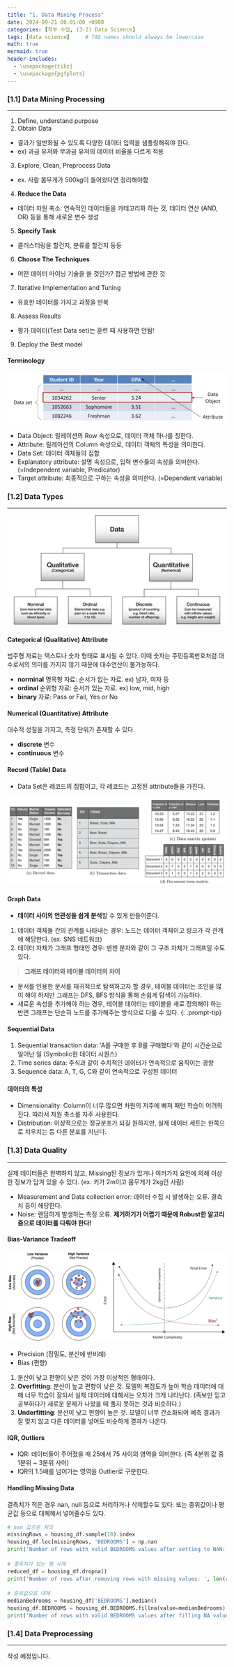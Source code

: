 ```yaml
---
title: "1. Data Mining Process"
date: 2024-09-21 00:01:00 +0900
categories: [학부 수업, (3-2) Data Science]
tags: [data science]     # TAG names should always be lowercase
math: true
mermaid: true
header-includes: 
  - \usepackage{tikz}
  - \usepackage{pgfplots}
---
```


### [1.1] Data Mining Processing
---
1. Define, understand purpose 
2. Obtain Data
  - 결과가 일반화될 수 있도록 다양한 데이터 입력을 샘플링해줘야 한다. 
  - ex) 과금 유저와 무과금 유저의 데이터 비율을 다르게 적용
3. Explore, Clean, Preprocess Data 
  - ex. 사람 몸무게가 500kg이 들어왔다면 정리해야함
4. **Reduce the Data**
  - 데이터 차원 축소: 연속적인 데이터들을 카테고리화 하는 것, 데이터 연산 (AND, OR) 등을 통해 새로운 변수 생성
5. **Specify Task**
  - 클러스터링을 할건지, 분류를 할건지 등등 
6. **Choose The Techniques**
  - 어떤 데이터 마이닝 기술을 쓸 것인가? 접근 방법에 관한 것
7. Iterative Implementation and Tuning
  - 유효한 데이터를 가지고 과정을 반복
8. Assess Results
  - 평가 데이터(Test Data set)는 훈련 때 사용하면 안됨! 
9. Deploy the Best model


#### Terminology
![ds1-3](assets/img/school_ds/ds1-3.png)

- Data Object: 릴레이션의 Row 속성으로, 데이터 객체 하나를 칭한다. 
- Attribute: 릴레이션의 Column 속성으로, 데이터 객체의 특성을 의미한다.
- Data Set: 데이터 객체들의 집합
- Explanatory attribute: 설명 속성으로, 입력 변수들의 속성을 의미한다. (=Independent variable, Predicator)
- Target attribute: 최종적으로 구하는 속성을 의미한다. (=Dependent variable)

### [1.2] Data Types
---

![ds1-1](assets/img/school_ds/ds1-1.png)

#### Categorical (Qualitative) Attribute
범주형 자료는 텍스트나 숫자 형태로 표시될 수 있다. 이때 숫자는 주민등록번호처럼 대수로서의 의미를 가지지 않기 때문에 대수연산이 불가능하다.

- **norminal** 명목형 자료: 순서가 없는 자료. ex) 남자, 여자 등
- **ordinal** 순위형 자료: 순서가 있는 자료. ex) low, mid, high
- **binary** 자료: Pass or Fail, Yes or No

#### Numerical (Quantitative) Attribute
대수적 성질을 가지고, 측정 단위가 존재할 수 있다.

- **discrete** 변수
- **continuous** 변수

#### Record (Table) Data
- Data Set은 레코드의 집합이고, 각 레코드는 고정된 attribute들을 가진다.

![ds1-2](assets/img/school_ds/ds1-2.png)

#### Graph Data
- **데이터 사이의 연관성을 쉽게 분석**할 수 있게 만들어준다.

1. 데이터 객체들 간의 관계를 나타내는 경우: 노드는 데이터 객체이고 링크가 각 관계에 해당한다. (ex. SNS 네트워크)
2. 데이터 자체가 그래프 형태인 경우: 벤젠 분자와 같이 그 구조 자체가 그래프일 수도 있다.

> **그래프 데이터와 테이블 데이터의 차이** <br/>
- 문서를 인용한 문서를 재귀적으로 탐색하고자 할 경우, 테이블 데이터는 조인을 많이 해야 하지만 그래프는 DFS, BFS 방식을 통해 손쉽게 탐색이 가능하다.
- 새로운 속성을 추가해야 하는 경우, 테이블 데이터는 테이블을 새로 정의해야 하는 반면 그래프는 단순히 노드를 추가해주는 방식으로 다룰 수 있다.
{: .prompt-tip}

#### Sequential Data
1. Sequential transaction data: 'A를 구매한 후 B를 구매했다'와 같이 시간순으로 일어난 일 (Symbolic한 데이터 시퀀스)
2. Time series data: 주식과 같이 수치적인 데이터가 연속적으로 움직이는 경향
3. Sequence data: A, T, G, C와 같이 연속적으로 구성된 데이터

#### 데이터의 특성
- Dimensionality: Column이 너무 많으면 차원의 저주에 빠져 패턴 학습이 어려워진다. 따라서 차원 축소를 자주 사용한다.
- Distribution: 이상적으로는 정규분포가 되길 원하지만, 실제 데이터 세트는 한쪽으로 치우치는 등 다른 분포를 지닌다.

### [1.3] Data Quality
---
실제 데이터들은 완벽하지 않고, Missing된 정보가 있거나 여러가지 요인에 의해 이상한 정보가 담겨 있을 수 있다. (ex. 키가 2m이고 몸무게가 2kg인 사람)
- Measurement and Data collection error: 데이터 수집 시 발생하는 오류. 결측치 등이 해당한다.
- Noise: 랜덤하게 발생하는 측정 오류. **제거하기가 어렵기 때문에 Robust한 알고리즘으로 데이터를 다뤄야 한다!** 

#### Bias-Variance Tradeoff
![ds1-4](assets/img/school_ds/ds1-4.png)

- Precision (정밀도, 분산에 반비례)
- Bias (편향)

1. 분산이 낮고 편향이 낮은 것이 가장 이상적인 형태이다.
2. **Overfitting**: 분산이 높고 편향이 낮은 것. 모델의 복잡도가 높아 학습 데이터에 대해 너무 학습이 잘되서 실제 데이터에 대해서는 오차가 크게 나타난다. (족보만 믿고 공부하다가 새로운 문제가 나왔을 때 풀지 못하는 것과 비슷하다.)
3. **Underfitting**: 분산이 낮고 편향이 높은 것. 모델이 너무 간소화되어 예측 결과가 잘 맞지 않고 다른 데이터를 넣어도 비슷하게 결과가 나온다. 

#### IQR, Outliers
- IQR: 데이터들이 주어졌을 때 $25%$에서 $75%$ 사이의 영역을 의미한다. (즉 4분위 값 중 1분위 ~ 3분위 사이)
- IQR의 1.5배를 넘어가는 영역을 Outlier로 구분한다.

#### Handling Missing Data
결측치가 적은 경우 nan, null 등으로 처리하거나 삭제할수도 있다. 또는 중위값이나 평균값 등으로 대체해서 넣어줄수도 있다.
```python
# nan 값으로 처리
missingRows = housing_df.sample(10).index
housing_df.loc[missingRows, 'BEDROOMS'] = np.nan
print('Number of rows with valid BEDROOMS values after setting to NAN: ', len(housing_df['BEDROOMS']))

# 결측치가 있는 행 삭제
reduced_df = housing_df.dropna()
print('Number of rows after removing rows with missing values: ', len(reduced_df))

# 중위값으로 대체
medianBedrooms = housing_df['BEDROOMS'].median()
housing_df.BEDROOMS = housing_df.BEDROOMS.fillna(value=medianBedrooms)
print('Number of rows with valid BEDROOMS values after filling NA values: ', len(housing_df['BEDROOMS']))
```

### [1.4] Data Preprocessing
---
작성 예정입니다.